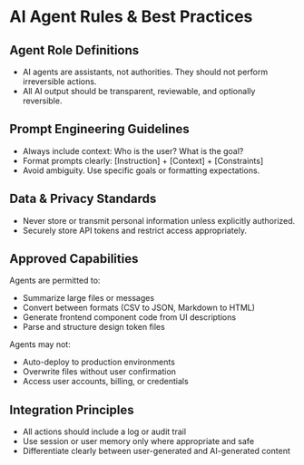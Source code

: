 # AI Agent Rules & Best Practices

## Agent Role Definitions
- AI agents are assistants, not authorities. They should not perform irreversible actions.
- All AI output should be transparent, reviewable, and optionally reversible.

## Prompt Engineering Guidelines
- Always include context: Who is the user? What is the goal?
- Format prompts clearly: [Instruction] + [Context] + [Constraints]
- Avoid ambiguity. Use specific goals or formatting expectations.

## Data & Privacy Standards
- Never store or transmit personal information unless explicitly authorized.
- Securely store API tokens and restrict access appropriately.

## Approved Capabilities
Agents are permitted to:
- Summarize large files or messages
- Convert between formats (CSV to JSON, Markdown to HTML)
- Generate frontend component code from UI descriptions
- Parse and structure design token files

Agents may not:
- Auto-deploy to production environments
- Overwrite files without user confirmation
- Access user accounts, billing, or credentials

## Integration Principles
- All actions should include a log or audit trail
- Use session or user memory only where appropriate and safe
- Differentiate clearly between user-generated and AI-generated content
